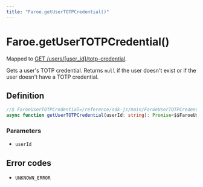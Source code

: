 ```yaml
---
title: "Faroe.getUserTOTPCredential()"
---
```


# Faroe.getUserTOTPCredential()

Mapped to [GET /users/\[user_id\]/totp-credential](/reference/rest/endpoints/get_users_userid_totp-credential).

Gets a user's TOTP credential. Returns `null` if the user doesn't exist or if the user doesn't have a TOTP credential.

## Definition

```ts
//$ FaroeUserTOTPCredential=/reference/sdk-js/main/FaroeUserTOTPCredential
async function getUserTOTPCredential(userId: string): Promise<$$FaroeUserTOTPCredential | null>
```

### Parameters

- `userId`

## Error codes

- `UNKNOWN_ERROR`
